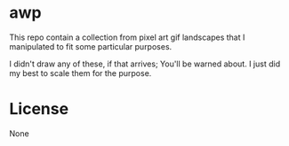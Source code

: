 # awp
This repo contain a collection from pixel art gif landscapes that I manipulated to fit some particular purposes.

I didn't draw any of these, if that arrives; You'll be warned about. I just did my best to scale them for the purpose.

# License

None
